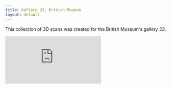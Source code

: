 ```yaml
---
title: Gallery 33, British Museum
layout: default
---
```


This collection of 3D scans was created for the British Museum's gallery 33.
<div class="embed-responsive embed-responsive-16by9">
  <iframe title="A 3D model" class="embed-responsive-item" src="https://sketchfab.com/playlists/embed?collection=8dc2f934321a4f33a907acc8f0ab4795" frameborder="0" allow="autoplay; fullscreen; vr" mozallowfullscreen="true" webkitallowfullscreen="true"></iframe>
</div>
